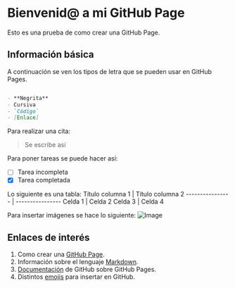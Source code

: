 # Bienvenid@ a mi GitHub Page

Esto es una prueba de como crear una GitHub Page.

## Información básica

A continuación se ven los tipos de letra que se pueden usar en GitHub Pages.

```markdown

- **Negrita**
- Cursiva
- `Código`
- [Enlace]

```

Para realizar una cita:
> Se escribe así
 
Para poner tareas se puede hacer así:
- [ ] Tarea incompleta
- [x] Tarea completada

Lo siguiente es una tabla:
Título columna 1 | Título columna 2
---------------- | ----------------
Celda 1 | Celda 2
Celda 3 | Celda 4

Para insertar imágenes se hace lo siguiente:
![Image](/imagenes/logo.png)

## Enlaces de interés

1. Como crear una [GitHub Page](https://guides.github.com/features/pages/).
2. Información sobre el lenguaje [Markdown](https://guides.github.com/features/mastering-markdown/).
3. [Documentación](https://docs.github.com/categories/github-pages-basics/) de GitHub sobre GitHub Pages.
4. Distintos [emojis](https://www.webfx.com/tools/emoji-cheat-sheet/) para insertar en GitHub.


